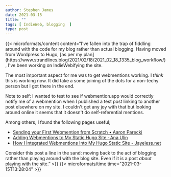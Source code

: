 ```yaml
---
author: Stephen James
date: 2021-03-15
title: ""
tags: [ IndieWeb, blogging  ]
type: post
---
```

<div class="h-entry">
    {{< microformats/content content=“I've fallen into the trap of fiddling around with the code for my blog rather than actual blogging. Having moved from Wordpress to Hugo, [as per my plan](https://www.strandlines.blog/2021/02/18/2021_02_18_1335_blog_workflow/),  I've been working on IndieWebifying the site. 

The most important aspect for me was to get webmentions working. I *think* this is working now. It did take a some joining of the dots for a non-techy person but I got there in the end. 

Note to self: I wanted to test to see if webmention.app would correctly notify me of a webmention when I published a test post linking to another post elsewhere on my site. I couldn't get any joy with that but looking around online it seems that it doesn't do self-referential mentions. 

Among others, I found the following pages useful;
- [Sending your First Webmention from Scratch • Aaron Parecki](https://aaronparecki.com/2018/06/30/11/your-first-webmention)
- [Adding Webmentions to My Static Hugo Site · Ana Ulin](https://anaulin.org/blog/adding-webmentions/)
- [How I Integrated Webmentions Into My Hugo Static Site - Jayeless.net](https://www.jayeless.net/2021/02/integrating-webmentions-into-hugo.html)

Consider this post a line in the sand: moving back to the act of blogging rather than playing around with the blog site. Even if it is a post *about* playing with the site.” >}}
     {{< microformats/time time="2021-03-15T13:28:04" >}}
	</a>
</p>
</div>